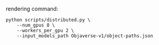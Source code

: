 rendering command:
```
python scripts/distributed.py \
	--num_gpus 8 \
	--workers_per_gpu 2 \
	--input_models_path Objaverse-v1/object-paths.json
```
